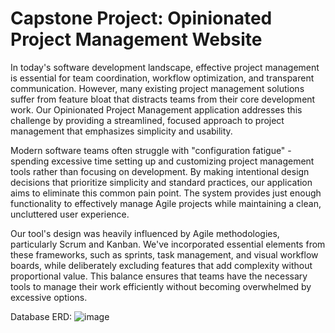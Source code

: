 # Capstone Project: Opinionated Project Management Website
In today's software development landscape, effective project management is essential for team coordination, workflow optimization, and transparent communication. However, many existing project management solutions suffer from feature bloat that distracts teams from their core development work. Our Opinionated Project Management application addresses this challenge by providing a streamlined, focused approach to project management that emphasizes simplicity and usability.

Modern software teams often struggle with "configuration fatigue" - spending excessive time setting up and customizing project management tools rather than focusing on development. By making intentional design decisions that prioritize simplicity and standard practices, our application aims to eliminate this common pain point. The system provides just enough functionality to effectively manage Agile projects while maintaining a clean, uncluttered user experience.

Our tool's design was heavily influenced by Agile methodologies, particularly Scrum and Kanban. We've incorporated essential elements from these frameworks, such as sprints, task management, and visual workflow boards, while deliberately excluding features that add complexity without proportional value. This balance ensures that teams have the necessary tools to manage their work efficiently without becoming overwhelmed by excessive options.

Database ERD:
![image](https://github.com/user-attachments/assets/b0655d96-99b4-4f0d-9ce4-b21775ba3f9d)


